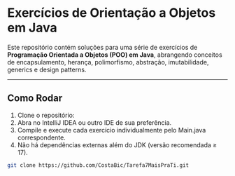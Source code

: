 # Exercícios de Orientação a Objetos em Java

Este repositório contém soluções para uma série de exercícios de **Programação Orientada a Objetos (POO) em Java**, abrangendo conceitos de encapsulamento, herança, polimorfismo, abstração, imutabilidade, generics e design patterns.

---

## Como Rodar

1. Clone o repositório:
2. Abra no IntelliJ IDEA ou outro IDE de sua preferência.
3. Compile e execute cada exercício individualmente pelo Main.java correspondente.
4. Não há dependências externas além do JDK (versão recomendada ≥ 17).
```bash
git clone https://github.com/CostaBic/Tarefa7MaisPraTi.git